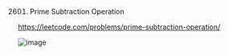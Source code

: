 2601. Prime Subtraction Operation

https://leetcode.com/problems/prime-subtraction-operation/


![image](https://github.com/ai-kmu/etc/assets/84365977/abc5e5fa-3506-4835-9d70-be480a720d6f)
